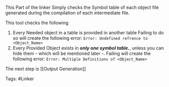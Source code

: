 This Part of the linker Simply checks the Symbol table of each object file generated during the compilation of each intermediate file.

This tool checks the following
1. Every Needed object in a table is provided in another table
		Failing to do so will create the following error:
		`Error: Undefined refrence to <Object_Name>`
1. Every Provided Object exists in ***only one symbol table.***, unless you can hide them - which will be mentioned later -.
		Failing will create the following error:
		`Error: Multiple Definitions of <Object_Name>`

The next step is [[Output Generation]]

Tags: #Linker 

